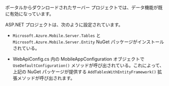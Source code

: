 ポータルからダウンロードされたサーバー プロジェクトでは、データ機能が既に有効になっています。

ASP.NET プロジェクトは、次のように設定されています。

* `Microsoft.Azure.Mobile.Server.Tables` と `Microsoft.Azure.Mobile.Server.Entity` NuGet パッケージがインストールされている。

* WebApiConfig.cs 内の MobileAppConfiguration オブジェクトで `UseDefaultConfiguration()` メソッドが呼び出されている。これによって、上記の NuGet パッケージが提供する `AddTablesWithEntityFramework()` 拡張メソッドが呼び出されます。

<!---HONumber=July15_HO4-->